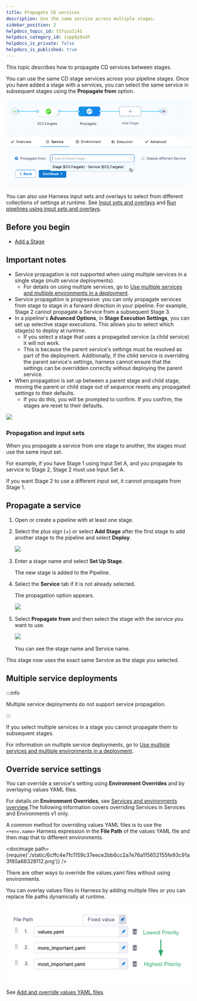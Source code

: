 ```yaml
---
title: Propagate CD services
description: Use the same service across multiple stages.
sidebar_position: 2
helpdocs_topic_id: t57uzu1i41
helpdocs_category_id: ivpp0y9sdf
helpdocs_is_private: false
helpdocs_is_published: true
---
```


This topic describes how to propagate CD services between stages.

You can use the same CD stage services across your pipeline stages. Once you have added a stage with a services, you can select the same service in subsequent stages using the **Propagate from** option.

![Propagate from](static/b7df1f589cdc64982a5458c3ad1b107132e1b7e3634dfcfeb716c075437e1d6c.png)  

You can also use Harness input sets and overlays to select from different collections of settings at runtime. See [Input sets and overlays](../../../platform/8_Pipelines/input-sets.md) and [Run pipelines using input sets and overlays](../../../platform/8_Pipelines/run-pipelines-using-input-sets-and-overlays.md).

## Before you begin

* [Add a Stage](../../../platform/8_Pipelines/add-a-stage.md)

## Important notes

* Service propagation is not supported when using multiple services in a single stage (multi service deployments).
  * For details on using multiple services, go to [Use multiple services and multiple environments in a deployment](../cd-services-general/../../cd-deployments-category/multiserv-multienv.md).
* Service propagation is progressive: you can only propagate services from stage to stage in a forward direction in your pipeline. For example, Stage 2 cannot propagate a Service from a subsequent Stage 3.
* In a pipeline's **Advanced Options**, in **Stage Execution Settings**, you can set up selective stage executions. This allows you to select which stage(s) to deploy at runtime.
  * If you select a stage that uses a propagated service (a child service) it will not work. 
  * This is because the parent service's settings must be resolved as part of the deployment. Additionally, if the child service is overriding the parent service's settings, harness cannot ensure that the settings can be overridden correctly without deploying the parent service.
* When propagation is set up between a parent stage and child stage, moving the parent or child stage out of sequence resets any propagated settings to their defaults.
  * If you do this, you will be prompted to confirm. If you confirm, the stages are reset to their defaults.
  
![](./static/propagate-and-override-cd-services-00.png)

### Propagation and input sets

When you propagate a service from one stage to another, the stages must use the same input set.

For example, if you have Stage 1 using Input Set A, and you propagate its service to Stage 2, Stage 2 must use Input Set A.

If you want Stage 2 to use a different input set, it cannot propagate from Stage 1.


## Propagate a service

1. Open or create a pipeline with at least one stage.
2. Select the plus sign (+) or select **Add Stage** after the first stage to add another stage to the pipeline and select **Deploy**.
   
   ![](./static/propagate-and-override-cd-services-01.png)
3. Enter a stage name and select **Set Up Stage**.
   
   The new stage is added to the Pipeline.
4. Select the **Service** tab if it is not already selected.
   
   The propagation option appears.
   
   ![](./static/propagate-and-override-cd-services-02.png)
5. Select **Propagate from** and then select the stage with the service you want to use.
   
   ![](./static/propagate-and-override-cd-services-03.png)
   
   You can see the stage name and Service name.

This stage now uses the exact same Service as the stage you selected.

## Multiple service deployments

:::info

Multiple service deployments do not support service propagation.

:::

If you select multiple services in a stage you cannot propagate them to subsequent stages.

For information on multiple service deployments, go to [Use multiple services and multiple environments in a deployment](../../cd-deployments-category/multiserv-multienv.md).

## Override service settings

 You can override a service's setting using **Environment Overrides** and by overlaying values YAML files.
 
For details on **Environment Overrides**, see [Services and environments overview](../../onboard-cd/cd-concepts/services-and-environments-overview.md).The following information covers overriding Services in Services and Environments v1 only.

A common method for overriding values YAML files is to use the `<+env.name>` Harness expression in the **File Path** of the values YAML file and then map that to different environments.

<!-- ![](./static/6cffc4e7fc1159c37eece2bb6cc2a7e76a115652155fe93c91a3f80a68328112.png) -->

<docimage path={require('./static/6cffc4e7fc1159c37eece2bb6cc2a7e76a115652155fe93c91a3f80a68328112.png')} />

There are other ways to override the values.yaml files without using environments.

You can overlay values files in Harness by adding multiple files or you can replace file paths dynamically at runtime.

![overlay](static/0bbc97758875d869b84bcf9ee6648103f217ecd0923076a0f2d86f3c821e0df7.png)

See [Add and override values YAML files](../../cd-advanced/cd-kubernetes-category/add-and-override-values-yaml-files.md).

